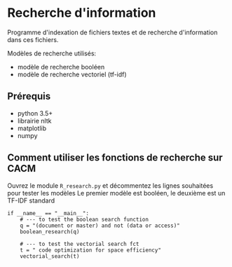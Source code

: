 # Recherche d'information

Programme d'indexation de fichiers textes et de recherche d'information dans ces fichiers.

Modèles de recherche utilisés:
* modèle de recherche booléen
* modèle de recherche vectoriel (tf-idf)


## Prérequis

* python 3.5+
* librairie nltk
* matplotlib
* numpy

## Comment utiliser les fonctions de recherche sur CACM

Ouvrez le module ```R_research.py``` et décommentez les lignes souhaitées pour tester les modèles
Le premier modèle est booléen, le deuxième est un TF-IDF standard

```
if __name__ == "__main__":
    # --- to test the boolean search function
    q = "(document or master) and not (data or access)"
    boolean_research(q)

    # --- to test the vectorial search fct
    t = " code optimization for space efficiency"
    vectorial_search(t)
```
